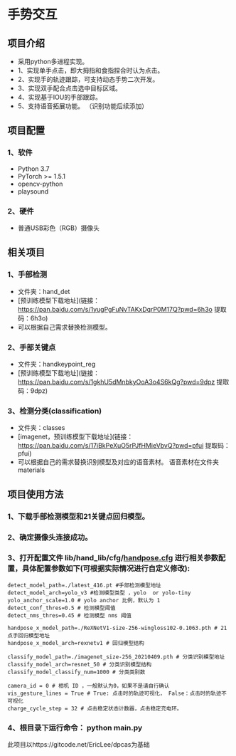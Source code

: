 # 手势交互

## 项目介绍

*  采用python多进程实现。
* 1、实现单手点击，即大拇指和食指捏合时认为点击。
* 2、实现手的轨迹跟踪，可支持动态手势二次开发。
* 3、实现双手配合点击选中目标区域。
* 4、实现基于IOU的手部跟踪。
* 5、支持语音拓展功能。
  （识别功能后续添加）

## 项目配置  
### 1、软件  
* Python 3.7  
* PyTorch >= 1.5.1  
* opencv-python
* playsound
### 2、硬件
* 普通USB彩色（RGB）摄像头

## 相关项目
### 1、手部检测
* 文件夹：hand_det
* [预训练模型下载地址](链接：https://pan.baidu.com/s/1yugPgFuNvTAKxDqrP0M17Q?pwd=6h3o 
提取码：6h3o)
* 可以根据自己需求替换检测模型。
### 2、手部关键点
* 文件夹：handkeypoint_reg
* [预训练模型下载地址](链接：https://pan.baidu.com/s/1gkhU5dMnbkyOoA3o4S6kQg?pwd=9dpz 
提取码：9dpz)

### 3、检测分类(classification)
* 文件夹：classes
* [imagenet，预训练模型下载地址](链接：https://pan.baidu.com/s/17iBkPeXuO5rPJfHMieVbvQ?pwd=pfui 
提取码：pfui)
* 可以根据自己的需求替换识别模型及对应的语音素材。
  语音素材在文件夹materials

## 项目使用方法  

### 1、下载手部检测模型和21关键点回归模型。
### 2、确定摄像头连接成功。
### 3、打开配置文件 lib/hand_lib/cfg/[handpose.cfg](https://codechina.csdn.net/EricLee/dpcas/-/blob/master/lib/hand_lib/cfg/handpose.cfg) 进行相关参数配置，具体配置参数如下(可根据实际情况进行自定义修改):
```
detect_model_path=./latest_416.pt #手部检测模型地址
detect_model_arch=yolo_v3 #检测模型类型 ，yolo  or yolo-tiny
yolo_anchor_scale=1.0 # yolo anchor 比例，默认为 1
detect_conf_thres=0.5 # 检测模型阈值
detect_nms_thres=0.45 # 检测模型 nms 阈值

handpose_x_model_path=./ReXNetV1-size-256-wingloss102-0.1063.pth # 21点手回归模型地址
handpose_x_model_arch=rexnetv1 # 回归模型结构

classify_model_path=./imagenet_size-256_20210409.pth # 分类识别模型地址
classify_model_arch=resnet_50 # 分类识别模型结构
classify_model_classify_num=1000 # 分类类别数

camera_id = 0 # 相机 ID ，一般默认为0，如果不是请自行确认
vis_gesture_lines = True # True: 点击时的轨迹可视化， False：点击时的轨迹不可视化
charge_cycle_step = 32 # 点击稳定状态计数器，点击稳定充电环。
```
### 4、根目录下运行命令： python main.py

此项目以https://gitcode.net/EricLee/dpcas为基础

  
